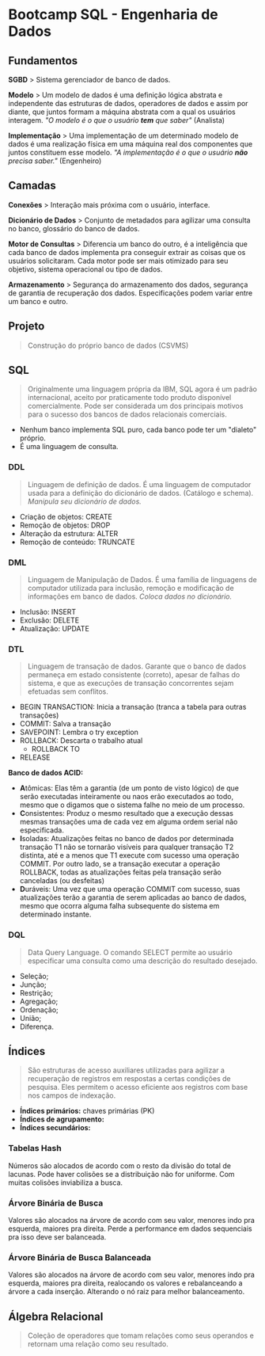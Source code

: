 # Bootcamp SQL - Engenharia de Dados

## Fundamentos

**SGBD** > Sistema gerenciador de banco de dados.

**Modelo** > Um modelo de dados é uma definição lógica abstrata e independente das estruturas de dados, operadores de dados e assim por diante, que juntos formam a máquina abstrata com a qual os usuários interagem. *"O modelo é o que o usuário **tem** que saber"* (Analista)

**Implementação** > Uma implementação de um determinado modelo de dados é uma realização física em uma máquina real dos componentes que juntos constituem esse modelo. *"A implementação é o que o usuário **não** precisa saber."* (Engenheiro)

## Camadas

**Conexões** > Interação mais próxima com o usuário, interface.

**Dicionário de Dados** > Conjunto de metadados para agilizar uma consulta no banco, glossário do banco de dados.

**Motor de Consultas** > Diferencia um banco do outro, é a inteligência que cada banco de dados implementa pra conseguir extrair as coisas que os usuários solicitaram. Cada motor pode ser mais otimizado para seu objetivo, sistema operacional ou tipo de dados.

**Armazenamento** > Segurança do armazenamento dos dados, segurança de garantia de recuperação dos dados. Especificações podem variar entre um banco e outro.

## Projeto
> Construção do próprio banco de dados (CSVMS)

## SQL
> Originalmente uma linguagem própria da IBM, SQL agora é um padrão internacional, aceito por praticamente todo produto disponível comercialmente. Pode ser considerada um dos principais motivos para o sucesso dos bancos de dados relacionais comerciais.
- Nenhum banco implementa SQL puro, cada banco pode ter um "dialeto" próprio.
- É uma linguagem de consulta.

### DDL
> Linguagem de definição de dados. É uma linguagem de computador usada para a definição do dicionário de dados. (Catálogo e schema).
> *Manipula seu dicionário de dados.*

- Criação de objetos: CREATE
- Remoção de objetos: DROP
- Alteração da estrutura: ALTER
- Remoção de conteúdo: TRUNCATE

### DML
> Linguagem de Manipulação de Dados. É uma família de linguagens de computador utilizada para inclusão, remoção e modificação de informações em banco de dados.
> *Coloca dados no dicionário.*

- Inclusão: INSERT
- Exclusão: DELETE
- Atualização: UPDATE

### DTL
> Linguagem de transação de dados. Garante que o banco de dados permaneça em estado consistente (correto), apesar de falhas do sistema, e que as execuções de transação concorrentes sejam efetuadas sem conflitos.

- BEGIN TRANSACTION: Inicia a transação (tranca a tabela para outras transações)
- COMMIT: Salva a transação
- SAVEPOINT: Lembra o try exception
- ROLLBACK: Descarta o trabalho atual
  - ROLLBACK TO
- RELEASE

**Banco de dados ACID:** 
- **A**tômicas: Elas têm a garantia (de um ponto de visto lógico) de que serão executadas inteiramente ou naos erão executados ao todo, mesmo que o digamos que o sistema falhe no meio de um processo.
- **C**onsistentes: Produz o mesmo resultado que a execução dessas mesmas transações uma de cada vez em alguma ordem serial não especificada.
- **I**soladas: Atualizações feitas no banco de dados por determinada transação T1 não se tornarão visíveis para qualquer transação T2 distinta, até e a menos que T1 execute com sucesso uma operação COMMIT. Por outro lado, se a transação executar a operação ROLLBACK, todas as atualizações feitas pela transação serão canceladas (ou desfeitas)
- **D**uráveis: Uma vez que uma operação COMMIT com sucesso, suas atualizações terão a garantia de serem aplicadas ao banco de dados, mesmo que ocorra alguma falha subsequente do sistema em determinado instante.

### DQL
> Data Query Language. O comando SELECT permite ao usuário especificar uma consulta como uma descrição do resultado desejado.
- Seleção;
- Junção;
- Restrição;
- Agregação;
- Ordenação;
- União;
- Diferença.

## Índices
> São estruturas de acesso auxiliares utilizadas para agilizar a recuperação de registros em respostas a certas condições de pesquisa. Eles permitem o acesso eficiente aos registros com base nos campos de indexação.

- **Índices primários:** chaves primárias (PK)
- **Índices de agrupamento:** 
- **Índices secundários:**
 
### Tabelas Hash
 Números são alocados de acordo com o resto da divisão do total de lacunas. Pode haver colisões se a distribuição não for uniforme. Com muitas colisões inviabiliza a busca.

### Árvore Binária de Busca
 Valores são alocados na árvore de acordo com seu valor, menores indo pra esquerda, maiores pra direita. Perde a performance em dados sequenciais pra isso deve ser balanceada.

### Árvore Binária de Busca Balanceada
 Valores são alocados na árvore de acordo com seu valor, menores indo pra esquerda, maiores pra direita, realocando os valores e rebalanceando a árvore a cada inserção. Alterando o nó raiz para melhor balanceamento.

 ## Álgebra Relacional
 > Coleção de operadores que tomam relações como seus operandos e retornam uma relação como seu resultado.





